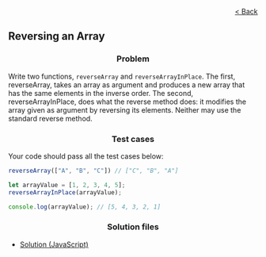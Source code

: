 <p align="right">
  <a href="../home.md">< Back</a>
</p>

<h2>Reversing an Array</h2>

<h3 align="center">Problem</h3>

<p>Write two functions, <code>reverseArray</code> and <code>reverseArrayInPlace</code>. The first, reverseArray, takes an array as argument and produces a new array that has the same elements in the inverse order. The second, reverseArrayInPlace, does what the reverse method does: it modifies the array given as argument by reversing its elements. Neither may use the standard reverse method.</p>

<h3 align="center">Test cases</h3>

<p>Your code should pass all the test cases below:</p>

```js
reverseArray(["A", "B", "C"]) // ["C", "B", "A"]

let arrayValue = [1, 2, 3, 4, 5];
reverseArrayInPlace(arrayValue);

console.log(arrayValue); // [5, 4, 3, 2, 1]
```

<h3 align="center">Solution files</h3>

- [Solution (JavaScript)](./solution.js)